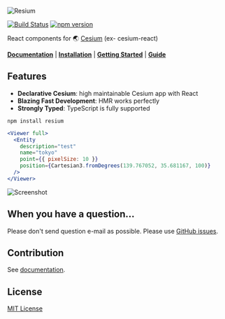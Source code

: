 ![Resium](https://raw.githubusercontent.com/darwin-education/resium/master/docs/resources/resium.gif)

[![Build Status](https://travis-ci.org/darwin-education/resium.svg?branch=master)](https://travis-ci.org/darwin-education/resium) [![npm version](https://badge.fury.io/js/resium.svg)](https://badge.fury.io/js/resium)

React components for 🌏 [Cesium](https://cesiumjs.org/) (ex- cesium-react)

[**Documentation**](https://resium.darwineducation.com) | [**Installation**](https://resium.darwineducation.com/installation) | [**Getting Started**](https://resium.darwineducation.com/getting_started) | [**Guide**](https://resium.darwineducation.com/guide)

## Features

- **Declarative Cesium**: high maintainable Cesium app with React
- **Blazing Fast Development**: HMR works perfectly
- **Strongly Typed**: TypeScript is fully supported

```
npm install resium
```

```jsx
<Viewer full>
  <Entity
    description="test"
    name="tokyo"
    point={{ pixelSize: 10 }}
    position={Cartesian3.fromDegrees(139.767052, 35.681167, 100)}
  />
</Viewer>
```

![Screenshot](https://raw.githubusercontent.com/darwin-education/resium/master/docs/resources/screenshot.png)

## When you have a question...

Please don't send question e-mail as possible. Please use [GitHub issues](https://github.com/darwin-education/resium/issues).

## Contribution

See [documentation](https://resium.darwineducation.com/contribution).

## License

[MIT License](LICENSE)
